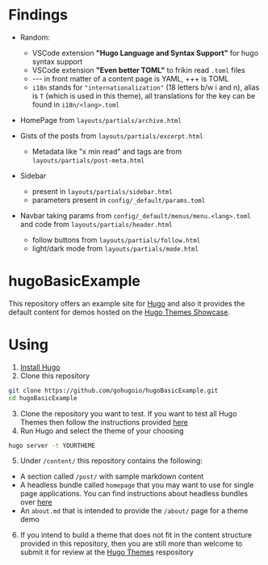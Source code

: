 # Findings 
- Random:
    - VSCode extension **"Hugo Language and Syntax Support"** for hugo syntax support
    - VSCode extension **"Even better TOML"** to frikin read `.toml` files
    - \-\-\- in front matter of a content page is YAML, \+\+\+ is TOML
    - `i18n` stands for `"internationalization"` (18 letters b/w i and n), alias is `T` (which is used in this theme), all translations for the key can be found in `i18n/<lang>.toml`

- HomePage from `layouts/partials/archive.html`
- Gists of the posts from `layouts/partials/excerpt.html`
    - Metadata like "x min read" and tags are from `layouts/partials/post-meta.html`
- Sidebar
    - present in `layouts/partials/sidebar.html`
    - parameters present in `config/_default/params.toml` 
- Navbar taking params from `config/_default/menus/menu.<lang>.toml` and code from `layouts/partials/header.html`
    - follow buttons from `layouts/partials/follow.html`
    - light/dark mode from `layouts/partials/mode.html`

# hugoBasicExample

This repository offers an example site for [Hugo](https://gohugo.io/) and also it provides the default content for demos hosted on the [Hugo Themes Showcase](https://themes.gohugo.io/).

# Using

1. [Install Hugo](https://gohugo.io/overview/installing/)
2. Clone this repository
```bash
git clone https://github.com/gohugoio/hugoBasicExample.git
cd hugoBasicExample
```
3. Clone the repository you want to test. If you want to test all Hugo Themes then follow the instructions provided [here](https://github.com/gohugoio/hugoThemes#installing-all-themes)
4. Run Hugo and select the theme of your choosing
```bash
hugo server -t YOURTHEME
```
5. Under `/content/` this repository contains the following:
- A section called `/post/` with sample markdown content
- A headless bundle called `homepage` that you may want to use for single page applications. You can find instructions about headless bundles over [here](https://gohugo.io/content-management/page-bundles/#headless-bundle)
- An `about.md` that is intended to provide the `/about/` page for a theme demo
6. If you intend to build a theme that does not fit in the content structure provided in this repository, then you are still more than welcome to submit it for review at the [Hugo Themes](https://github.com/gohugoio/hugoThemes/issues) respository

